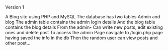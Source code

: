 Version 1

A Blog site using PHP and MySQL
The database has two tables Admin and blog
The admin table contains the admin login details
And the blog table contains the blog details
From the admin- Can write new posts, edit existing ones and delete post
To access the admin Page navigate to /login.php page having saved the info in the db
Then the random user can view posts and other post...


